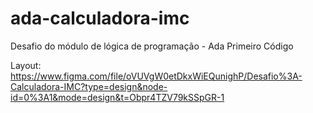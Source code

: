 # ada-calculadora-imc
Desafio do módulo de lógica de programação - Ada Primeiro Código

Layout: https://www.figma.com/file/oVUVgW0etDkxWiEQunighP/Desafio%3A-Calculadora-IMC?type=design&node-id=0%3A1&mode=design&t=Obpr4TZV79kSSpGR-1
